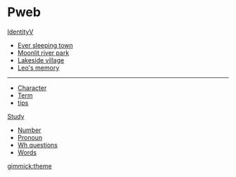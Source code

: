 # Pweb

<!-- [About]()

  * [このWikiについて](about.md) -->

[IdentityV]()

  * [Ever sleeping town](./IdentityV/ever_sleeping_town.md)
  * [Moonlit river park](./IdentityV/moonlit_river_park.md)
  * [Lakeside village](./IdentityV/lakeside_village.md)
  * [Leo's memory](./IdentityV/leos_memory.md)
  - - - -
  * [Character](./IdentityV/character.md)
  * [Term](./IdentityV/term.md)
  * [tips](./IdentityV/tips.md)

[Study]()

  * [Number](./Study/number.md)
  * [Pronoun](./Study/pronoun.md)
  * [Wh questions](./Study/wh_questions.md)
  * [Words](./Study/words.md)

<!-- [Contact](contact.md) -->

<!-- [gimmick:themechooser](Choose theme) -->
<!-- [gimmick:theme (inverse: true)](flatly) -->
[gimmick:theme](bootstrap)